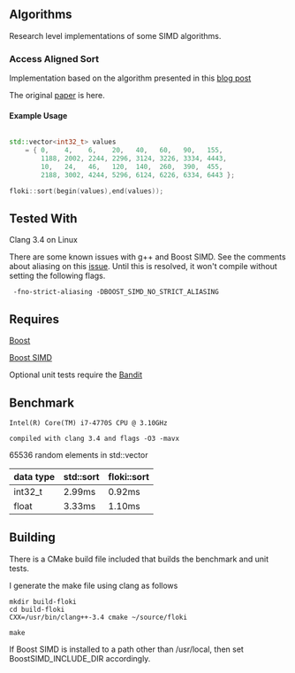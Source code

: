 ## Algorithms

Research level implementations of some SIMD algorithms. 

### Access Aligned Sort

Implementation based on the algorithm presented in this [blog post](http://seven-degrees-of-freedom.blogspot.com/2010/07/question-of-sorts.html)

The original [paper](http://www.dia.eui.upm.es/asignatu/pro_par/articulos/AASort.pdf) is here. 



#### Example Usage

```cpp

std::vector<int32_t> values
    = { 0,    4,    6,    20,   40,   60,   90,   155,
        1188, 2002, 2244, 2296, 3124, 3226, 3334, 4443,
        10,   24,   46,   120,  140,  260,  390,  455,
        2188, 3002, 4244, 5296, 6124, 6226, 6334, 6443 };

floki::sort(begin(values),end(values));

```

## Tested With

Clang 3.4 on Linux

There are some known issues with g++ and Boost SIMD.  See the comments about aliasing on this [issue](https://github.com/MetaScale/nt2/issues/741).  Until this is resolved, it won't compile without setting the following flags.  


```
 -fno-strict-aliasing -DBOOST_SIMD_NO_STRICT_ALIASING

 ```




## Requires

[Boost](http://boost.org)

[Boost SIMD](http://nt2.metascale.fr/doc/html/the_boost_simd_library.html)

Optional unit tests require the [Bandit](http://banditcpp.org/)
## Benchmark


```
Intel(R) Core(TM) i7-4770S CPU @ 3.10GHz

compiled with clang 3.4 and flags -O3 -mavx
```

65536 random elements in std::vector


data type  | std::sort | floki::sort
------------- | ------------- | -------------
int32_t  | 2.99ms | 0.92ms
float    | 3.33ms | 1.10ms

## Building

There is a CMake build file included that builds the benchmark and unit tests. 

I generate the make file using clang as follows

```
mkdir build-floki
cd build-floki
CXX=/usr/bin/clang++-3.4 cmake ~/source/floki

make
```

If Boost SIMD is installed to a path other than /usr/local, then set BoostSIMD_INCLUDE_DIR accordingly.



